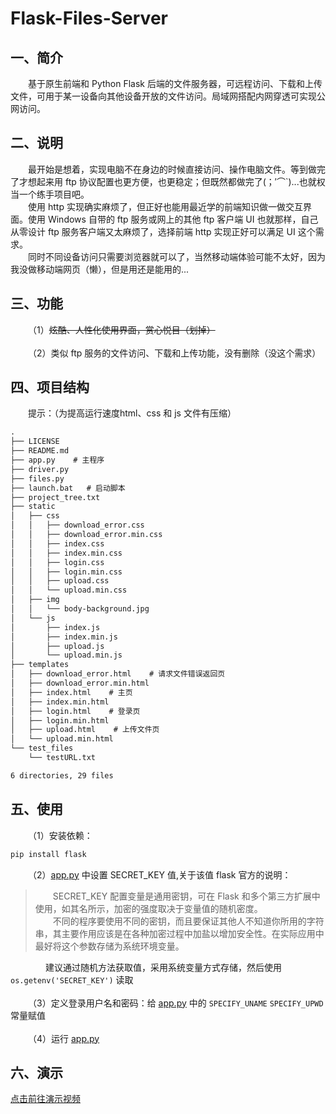 # Flask-Files-Server
## 一、简介
&emsp;&emsp;基于原生前端和 Python Flask 后端的文件服务器，可远程访问、下载和上传文件，可用于某一设备向其他设备开放的文件访问。局域网搭配内网穿透可实现公网访问。

## 二、说明
&emsp;&emsp;最开始是想着，实现电脑不在身边的时候直接访问、操作电脑文件。等到做完了才想起来用 ftp 协议配置也更方便，也更稳定；但既然都做完了(；′⌒`)...也就权当一个练手项目吧。<br>
&emsp;&emsp;使用 http 实现确实麻烦了，但正好也能用最近学的前端知识做一做交互界面。使用 Windows 自带的 ftp 服务或网上的其他 ftp 客户端 UI 也就那样，自己从零设计 ftp 服务客户端又太麻烦了，选择前端 http 实现正好可以满足 UI 这个需求。<br>
&emsp;&emsp;同时不同设备访问只需要浏览器就可以了，当然移动端体验可能不太好，因为我没做移动端网页（懒），但是用还是能用的...

## 三、功能
&emsp;&emsp;（1）~~炫酷、人性化使用界面，赏心悦目（划掉）~~<br><br>
&emsp;&emsp;（2）类似 ftp 服务的文件访问、下载和上传功能，没有删除（没这个需求）

## 四、项目结构
&emsp;&emsp;提示：（为提高运行速度html、css 和 js 文件有压缩）
```txt
.
├── LICENSE
├── README.md
├── app.py    # 主程序
├── driver.py
├── files.py
├── launch.bat   # 启动脚本
├── project_tree.txt
├── static
│   ├── css
│   │   ├── download_error.css
│   │   ├── download_error.min.css
│   │   ├── index.css
│   │   ├── index.min.css
│   │   ├── login.css
│   │   ├── login.min.css
│   │   ├── upload.css
│   │   └── upload.min.css
│   ├── img
│   │   └── body-background.jpg
│   └── js
│       ├── index.js
│       ├── index.min.js
│       ├── upload.js
│       └── upload.min.js
├── templates
│   ├── download_error.html    # 请求文件错误返回页
│   ├── download_error.min.html
│   ├── index.html    # 主页
│   ├── index.min.html
│   ├── login.html    # 登录页
│   ├── login.min.html
│   ├── upload.html    # 上传文件页
│   └── upload.min.html
└── test_files
    └── testURL.txt

6 directories, 29 files

```

## 五、使用
&emsp;&emsp;（1）安装依赖：
```cmd
pip install flask
```
&emsp;&emsp;（2）[app.py](https://github.com/AiCorein/Flask-Files-Server/blob/main/app.py) 中设置 SECRET_KEY 值,关于该值 flask 官方的说明：
>&emsp;&emsp;SECRET_KEY 配置变量是通用密钥，可在 Flask 和多个第三方扩展中使用，如其名所示，加密的强度取决于变量值的随机密度。<br>
>&emsp;&emsp;不同的程序要使用不同的密钥，而且要保证其他人不知道你所用的字符串，其主要作用应该是在各种加密过程中加盐以增加安全性。在实际应用中最好将这个参数存储为系统环境变量。

&emsp;&emsp;&emsp;&emsp;建议通过随机方法获取值，采用系统变量方式存储，然后使用 `os.getenv('SECRET_KEY')` 读取<br><br>
&emsp;&emsp;（3）定义登录用户名和密码：给 [app.py](https://github.com/AiCorein/Flask-Files-Server/blob/main/app.py) 中的 `SPECIFY_UNAME` `SPECIFY_UPWD` 常量赋值<br><br>
&emsp;&emsp;（4）运行 [app.py](https://github.com/AiCorein/Flask-Files-Server/blob/main/app.py)

## 六、演示
[点击前往演示视频](https://www.bilibili.com/video/BV15K4y1g7Yo?share_source=copy_web)
